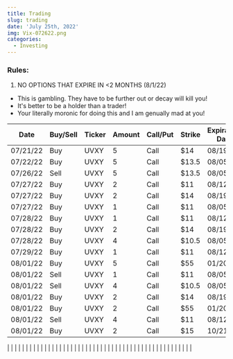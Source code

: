 ```yaml
---
title: Trading
slug: trading
date: 'July 25th, 2022'
img: Vix-072622.png
categories:
  - Investing
---
```


### Rules:
1. NO OPTIONS THAT EXPIRE IN <2 MONTHS (8/1/22)
  - This is gambling. They have to be further out or decay will kill you!
  - It's better to be a holder than a trader!
  - Your literally moronic for doing this and I am genually mad at you!

<!--more-->


| Date     | Buy/Sell | Ticker | Amount | Call/Put | Strike | Expiration Date | Average Price | Total |
| -------- | -------- | ------ | ------ | -------- | ------ | --------------- | ------------- | ----- |
| 07/21/22 | Buy      | UVXY   | 5      | Call     | $14    | 08/19/22        | $.91          | $455  |
| 07/22/22 | Buy      | UVXY   | 5      | Call     | $13.5  | 08/05/22        | $.43          | $215  |
| 07/26/22 | Sell     | UVXY   | 5      | Call     | $13.5  | 08/05/22        | $.46          | $230  |
| 07/27/22 | Buy      | UVXY   | 2      | Call     | $11    | 08/12/22        | $1.10         | $220  |
| 07/27/22 | Buy      | UVXY   | 2      | Call     | $14    | 08/19/22        | $.5           | $100  |
| 07/27/22 | Buy      | UVXY   | 1      | Call     | $11    | 08/05/22        | $.69          | $69   |
| 07/28/22 | Buy      | UVXY   | 1      | Call     | $11    | 08/12/22        | $.71          | $71   |
| 07/28/22 | Buy      | UVXY   | 2      | Call     | $14    | 08/19/22        | $.43          | $86   |
| 07/28/22 | Buy      | UVXY   | 4      | Call     | $10.5  | 08/05/22        | $.61          | $244  |
| 07/29/22 | Buy      | UVXY   | 1      | Call     | $11    | 08/12/22        | $.54          | $54   |
| 08/01/22 | Buy      | UVXY   | 5      | Call     | $55    | 01/20/23        | $.94          | $455  |
| 08/01/22 | Sell     | UVXY   | 1      | Call     | $11    | 08/05/22        | $.29          | $29   |
| 08/01/22 | Sell     | UVXY   | 4      | Call     | $10.5  | 08/05/22        | $.44          | $176  |
| 08/01/22 | Buy      | UVXY   | 2      | Call     | $14    | 08/19/22        | $34           | $68   |
| 08/01/22 | Buy      | UVXY   | 2      | Call     | $55    | 01/20/23        | $.8           | $160  |
| 08/01/22 | Sell     | UVXY   | 4      | Call     | $11    | 08/12/22        | $.6675        | $267  |
| 08/01/22 | Buy      | UVXY   | 2      | Call     | $15    | 10/21/22        | $1.51         | $302  |

| | | | | | | | | |
| | | | | | | | | |
| | | | | | | | | |
| | | | | | | | | |
| | | | | | | | | |
